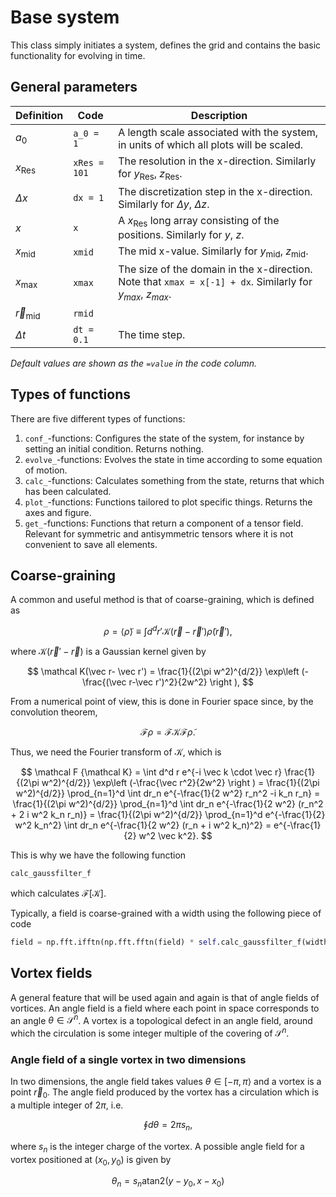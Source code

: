 # Base system 

This class simply initiates a system, defines the grid and contains the basic functionality for evolving in time. 

## General parameters

| Definition         | Code            | Description |
| ------------------ | --------------- | ----------- |
| $a_0$              | `a_0 = 1`       | A length scale associated with the system, in units of which all plots will be scaled. |
| $x_{\textrm{Res}}$ | `xRes = 101`    | The resolution in the x-direction. Similarly for $y_{\textrm{Res}}$, $z_{\textrm{Res}}$. |
| $\Delta x$         | `dx = 1`        | The discretization step in the x-direction. Similarly for $\Delta y$, $\Delta z$. |
| $x$                | `x`             | A $x_{\textrm{Res}}$ long array consisting of the positions. Similarly for $y$, $z$. |
| $x_{\textrm{mid}}$            | `xmid`          | The mid x-value. Similarly for $y_{\textrm{mid}}$, $z_{\textrm{mid}}$. |
| $x_{\textrm{max}}$            | `xmax`          | The size of the domain in the x-direction. Note that `xmax = x[-1] + dx`. Similarly for $y_{max}$,  $z_{max}$. |
| $\vec r_{\textrm{mid}}$ | `rmid`      | |
| $\Delta  t$        | `dt = 0.1`      | The time step. |

*Default values are shown as the `=value` in the code column.*


## Types of functions

There are five different types of functions:

1. `conf_`-functions: Configures the state of the system, for instance by setting an initial condition. Returns nothing.
2. `evolve_`-functions: Evolves the state in time according to some equation of motion.
3. `calc_`-functions: Calculates something from the state, returns that which has been calculated.
4. `plot_`-functions: Functions tailored to plot specific things. Returns the axes and figure.
5. `get_`-functions: Functions that return a component of a tensor field. Relevant for symmetric and antisymmetric tensors where it is not convenient to save all elements.

## Coarse-graining

A common and useful method is that of coarse-graining, which is defined as

$$
\rho = \langle \tilde \rho \rangle 
\equiv 
\int d^d r' \mathcal K(\vec r-\vec r') 
\tilde \rho(\vec r') ,
$$

where $\mathcal K(\vec r'-\vec r)$ is a Gaussian kernel given by 

$$
\mathcal K(\vec r- \vec r') = \frac{1}{(2\pi w^2)^{d/2}} \exp\left (-\frac{(\vec r-\vec r')^2}{2w^2}
\right ),
$$

From a numerical point of view, this is done in Fourier space since, by the convolution theorem, 

$$
\mathcal F \rho = \mathcal F {\mathcal K} \mathcal F {\tilde \rho}.
$$

Thus, we need the Fourier transform of $\mathcal K$, which is 

$$
\mathcal F {\mathcal K} = \int d^d r e^{-i \vec k \cdot \vec r} \frac{1}{(2\pi w^2)^{d/2}} \exp\left (-\frac{\vec r^2}{2w^2} \right )
= \frac{1}{(2\pi w^2)^{d/2}} \prod_{n=1}^d \int dr_n e^{-\frac{1}{2 w^2} r_n^2 -i k_n r_n} 
= \frac{1}{(2\pi w^2)^{d/2}} \prod_{n=1}^d \int dr_n e^{-\frac{1}{2 w^2} (r_n^2 + 2 i w^2 k_n r_n)}  
= \frac{1}{(2\pi w^2)^{d/2}} \prod_{n=1}^d e^{-\frac{1}{2} w^2 k_n^2} \int dr_n e^{-\frac{1}{2 w^2} (r_n + i w^2 k_n)^2}  
= e^{-\frac{1}{2} w^2 \vec k^2}.
$$

This is why we have the following function

```python
calc_gaussfilter_f
```
which calculates $\mathcal F [\mathcal K]$.

Typically, a field is coarse-grained with a width using the following piece of code

```python
field = np.fft.ifftn(np.fft.fftn(field) * self.calc_gaussfilter_f(width))
```

## Vortex fields

A general feature that will be used again and again is that of angle fields of vortices. 
An angle field is a field where each point in space corresponds to an angle $\theta \in \mathcal S^n$.
A vortex is a topological defect in an angle field, around which the circulation is some integer multiple of the covering of $\mathcal S^n$. 

### Angle field of a single vortex in two dimensions

In two dimensions, the angle field takes values $\theta \in [-\pi,\pi \rangle$ and a vortex is a point $\vec r_0$.
The angle field produced by the vortex has a circulation which is a multiple integer of $2\pi$, i.e.

$$
\oint d\theta = 2\pi s_n, 
$$

where $s_n$ is the integer charge of the vortex. 
A possible angle field for a vortex positioned at $(x_0,y_0)$ is given by 

$$
\theta_n = s_n \textrm{atan2}(y-y_0,x-x_0)
$$
